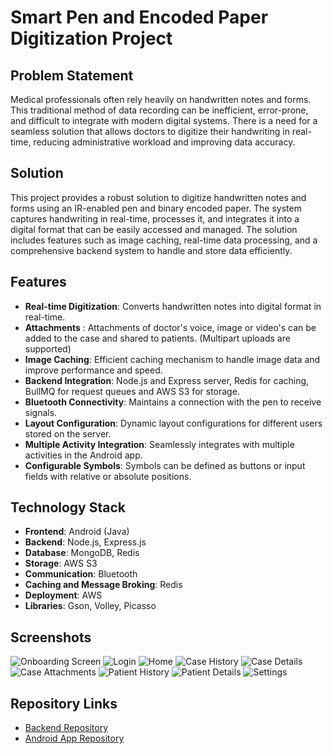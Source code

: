 # Smart Pen and Encoded Paper Digitization Project

## Problem Statement

Medical professionals often rely heavily on handwritten notes and forms. This traditional method of data recording can be inefficient, error-prone, and difficult to integrate with modern digital systems. There is a need for a seamless solution that allows doctors to digitize their handwriting in real-time, reducing administrative workload and improving data accuracy.

## Solution

This project provides a robust solution to digitize handwritten notes and forms using an IR-enabled pen and binary encoded paper. The system captures handwriting in real-time, processes it, and integrates it into a digital format that can be easily accessed and managed. The solution includes features such as image caching, real-time data processing, and a comprehensive backend system to handle and store data efficiently.

## Features

- **Real-time Digitization**: Converts handwritten notes into digital format in real-time.
- **Attachments** : Attachments of doctor's voice, image or video's can be added to the case and shared to patients. (Multipart uploads are supported)
- **Image Caching**: Efficient caching mechanism to handle image data and improve performance and speed.
- **Backend Integration**: Node.js and Express server, Redis for caching, BullMQ for request queues and AWS S3 for storage.
- **Bluetooth Connectivity**: Maintains a connection with the pen to receive signals.
- **Layout Configuration**: Dynamic layout configurations for different users stored on the server.
- **Multiple Activity Integration**: Seamlessly integrates with multiple activities in the Android app.
- **Configurable Symbols**: Symbols can be defined as buttons or input fields with relative or absolute positions.

## Technology Stack

- **Frontend**: Android (Java)
- **Backend**: Node.js, Express.js
- **Database**: MongoDB, Redis
- **Storage**: AWS S3
- **Communication**: Bluetooth
- **Caching and Message Broking**: Redis
- **Deployment**: AWS
- **Libraries**: Gson, Volley, Picasso

## Screenshots

![Onboarding Screen](images/onboard.jpeg) ![Login](images/login.jpeg) ![Home](images/home.jpeg)
![Case History](images/case_history.jpeg) ![Case Details](images/case_details.jpeg) ![Case Attachments](images/case_attachments.jpeg)
![Patient History](images/patient_history.jpeg) ![Patient Details](images/patient_details.jpeg)
![Settings](images/settings.jpeg)

## Repository Links

- [Backend Repository](https://github.com/AdityaRajputRana/MedicalAppBackend)
- [Android App Repository](https://github.com/AdityaRajputRana/Medical-App-Admin)